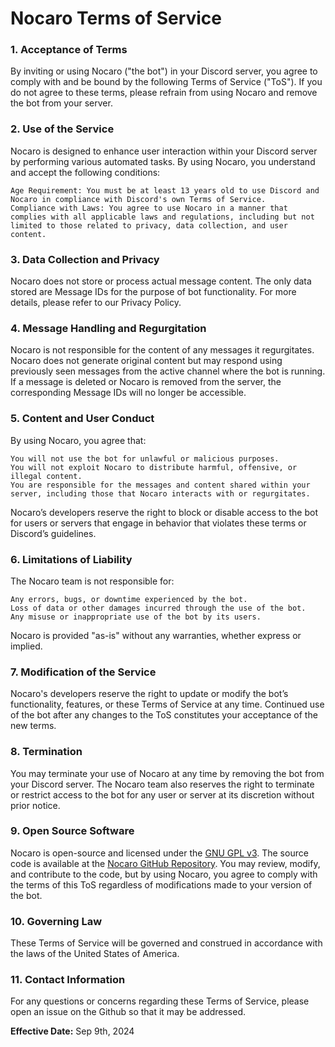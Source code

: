 # Nocaro Terms of Service

### 1. Acceptance of Terms
By inviting or using Nocaro ("the bot") in your Discord server, you agree to comply with and be bound by the following Terms of Service ("ToS"). If you do not agree to these terms, please refrain from using Nocaro and remove the bot from your server.

### 2. Use of the Service
Nocaro is designed to enhance user interaction within your Discord server by performing various automated tasks. By using Nocaro, you understand and accept the following conditions:

    Age Requirement: You must be at least 13 years old to use Discord and Nocaro in compliance with Discord's own Terms of Service.
    Compliance with Laws: You agree to use Nocaro in a manner that complies with all applicable laws and regulations, including but not limited to those related to privacy, data collection, and user content.

### 3. Data Collection and Privacy
Nocaro does not store or process actual message content. The only data stored are Message IDs for the purpose of bot functionality. For more details, please refer to our Privacy Policy.

### 4. Message Handling and Regurgitation
Nocaro is not responsible for the content of any messages it regurgitates. Nocaro does not generate original content but may respond using previously seen messages from the active channel where the bot is running. If a message is deleted or Nocaro is removed from the server, the corresponding Message IDs will no longer be accessible.

### 5. Content and User Conduct
By using Nocaro, you agree that:

    You will not use the bot for unlawful or malicious purposes.
    You will not exploit Nocaro to distribute harmful, offensive, or illegal content.
    You are responsible for the messages and content shared within your server, including those that Nocaro interacts with or regurgitates.

Nocaro’s developers reserve the right to block or disable access to the bot for users or servers that engage in behavior that violates these terms or Discord’s guidelines.

### 6. Limitations of Liability
The Nocaro team is not responsible for:

    Any errors, bugs, or downtime experienced by the bot.
    Loss of data or other damages incurred through the use of the bot.
    Any misuse or inappropriate use of the bot by its users.

Nocaro is provided "as-is" without any warranties, whether express or implied.

### 7. Modification of the Service
Nocaro's developers reserve the right to update or modify the bot’s functionality, features, or these Terms of Service at any time. Continued use of the bot after any changes to the ToS constitutes your acceptance of the new terms.

### 8. Termination
You may terminate your use of Nocaro at any time by removing the bot from your Discord server. The Nocaro team also reserves the right to terminate or restrict access to the bot for any user or server at its discretion without prior notice.

### 9. Open Source Software
Nocaro is open-source and licensed under the [GNU GPL v3](./LICENSE). The source code is available at the [Nocaro GitHub Repository](https://github.com/Bobbyperson/nocaro). You may review, modify, and contribute to the code, but by using Nocaro, you agree to comply with the terms of this ToS regardless of modifications made to your version of the bot.

### 10. Governing Law
These Terms of Service will be governed and construed in accordance with the laws of the United States of America.

### 11. Contact Information
For any questions or concerns regarding these Terms of Service, please open an issue on the Github so that it may be addressed.

**Effective Date:** Sep 9th, 2024